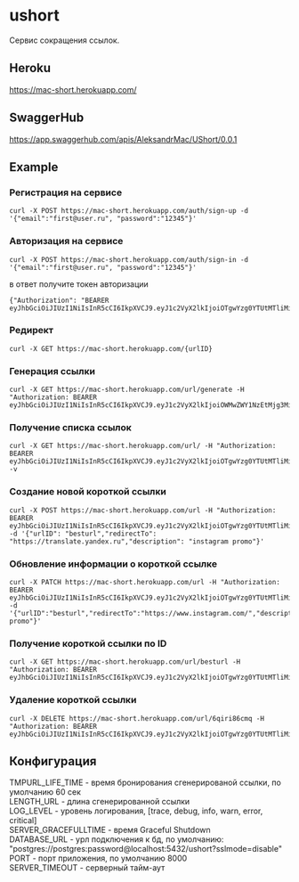 # ushort
Сервис сокращения ссылок.

## Heroku
https://mac-short.herokuapp.com/

## SwaggerHub
https://app.swaggerhub.com/apis/AleksandrMac/UShort/0.0.1

## Example
### Регистрация на сервисе 
```
curl -X POST https://mac-short.herokuapp.com/auth/sign-up -d '{"email":"first@user.ru", "password":"12345"}'
```

### Авторизация на сервисе 
```
curl -X POST https://mac-short.herokuapp.com/auth/sign-in -d '{"email":"first@user.ru", "password":"12345"}'
```
в ответ получите токен авторизации 
```
{"Authorization": "BEARER eyJhbGciOiJIUzI1NiIsInR5cCI6IkpXVCJ9.eyJ1c2VyX2lkIjoiOTgwYzg0YTUtMTliMi00MmExLTk4NzUtNzE1YzBkNWNlYjRmIn0.4zWJ8puffcDwBXGDaiKVtIKWiSeaCmF8nsScA_VF_Sk"}
```
### Редирект 
```
curl -X GET https://mac-short.herokuapp.com/{urlID}
```

### Генерация ссылки
```
curl -X GET https://mac-short.herokuapp.com/url/generate -H "Authorization: BEARER eyJhbGciOiJIUzI1NiIsInR5cCI6IkpXVCJ9.eyJ1c2VyX2lkIjoiOWMwZWY1NzEtMjg3Mi00MzViLWFhYzktZjBmNDAyZTZjYzliIn0.fvylVBxU8zYXth4dRwkFIdj6F0sckXRB11XentwBras"
```

### Получение списка ссылок
```
curl -X GET https://mac-short.herokuapp.com/url/ -H "Authorization: BEARER eyJhbGciOiJIUzI1NiIsInR5cCI6IkpXVCJ9.eyJ1c2VyX2lkIjoiOTgwYzg0YTUtMTliMi00MmExLTk4NzUtNzE1YzBkNWNlYjRmIn0.4zWJ8puffcDwBXGDaiKVtIKWiSeaCmF8nsScA_VF_Sk" -v
```

### Создание новой короткой ссылки
```
curl -X POST https://mac-short.herokuapp.com/url -H "Authorization: BEARER eyJhbGciOiJIUzI1NiIsInR5cCI6IkpXVCJ9.eyJ1c2VyX2lkIjoiOTgwYzg0YTUtMTliMi00MmExLTk4NzUtNzE1YzBkNWNlYjRmIn0.4zWJ8puffcDwBXGDaiKVtIKWiSeaCmF8nsScA_VF_Sk" -d '{"urlID": "besturl","redirectTo": "https://translate.yandex.ru","description": "instagram promo"}'
```

### Обновление информации о короткой ссылке
```
curl -X PATCH https://mac-short.herokuapp.com/url -H "Authorization: BEARER eyJhbGciOiJIUzI1NiIsInR5cCI6IkpXVCJ9.eyJ1c2VyX2lkIjoiOTgwYzg0YTUtMTliMi00MmExLTk4NzUtNzE1YzBkNWNlYjRmIn0.4zWJ8puffcDwBXGDaiKVtIKWiSeaCmF8nsScA_VF_Sk" -d '{"urlID":"besturl","redirectTo":"https://www.instagram.com/","description":"instagram promo"}'
```


### Получение короткой ссылки по ID
```
curl -X GET https://mac-short.herokuapp.com/url/besturl -H "Authorization: BEARER eyJhbGciOiJIUzI1NiIsInR5cCI6IkpXVCJ9.eyJ1c2VyX2lkIjoiOTgwYzg0YTUtMTliMi00MmExLTk4NzUtNzE1YzBkNWNlYjRmIn0.4zWJ8puffcDwBXGDaiKVtIKWiSeaCmF8nsScA_VF_Sk"
```

### Удаление короткой ссылки
```
curl -X DELETE https://mac-short.herokuapp.com/url/6qiri86cmq -H "Authorization: BEARER eyJhbGciOiJIUzI1NiIsInR5cCI6IkpXVCJ9.eyJ1c2VyX2lkIjoiOTgwYzg0YTUtMTliMi00MmExLTk4NzUtNzE1YzBkNWNlYjRmIn0.4zWJ8puffcDwBXGDaiKVtIKWiSeaCmF8nsScA_VF_Sk"
```





## Конфигурация
TMPURL_LIFE_TIME - время бронирования сгенерированой ссылки, по умолчанию 60 сек  
LENGTH_URL - длина сгенерированной ссылки  
LOG_LEVEL - уровень логирования, [trace, debug, info, warn, error, critical]  
SERVER_GRACEFULLTIME - время Graceful Shutdown  
DATABASE_URL - урл подключения к бд, по умолчанию: "postgres://postgres:password@localhost:5432/ushort?sslmode=disable"  
PORT - порт приложения, по умолчанию 8000  
SERVER_TIMEOUT - серверный тайм-аут  